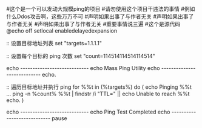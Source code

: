 #这个是一个可以发动大规模ping的项目
#请勿使用这个项目干违法的事情
#例如什么Ddos攻击啊，这些万万不可
#声明如果出事了与作者无关
#声明如果出事了与作者无关
#声明如果出事了与作者无关
#重要事情说三遍
#这个是源代码
@echo off
setlocal enabledelayedexpansion

:: 设置目标地址列表
set "targets=1.1.1.1"

:: 设置每个目标的 ping 次数
set "count=114514114514114514"

echo ----------------------------
echo Mass Ping Utility
echo ----------------------------
echo.

:: 遍历目标地址并执行 ping
for %%t in (%targets%) do (
    echo Pinging %%t ...
    ping -n %count% %%t | findstr /i "TTL=" || echo Unable to reach %%t
    echo.
)

echo ----------------------------
echo Ping Test Completed
echo ----------------------------
pause
